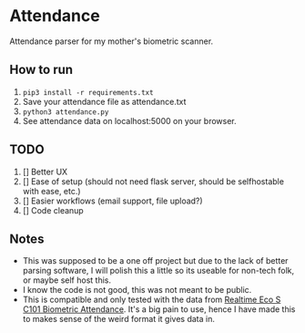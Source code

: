 # Attendance
Attendance parser for my mother's biometric scanner.

## How to run
1. `pip3 install -r requirements.txt`
2. Save your attendance file as attendance.txt
3. `python3 attendance.py`
4. See attendance data on localhost:5000 on your browser.

## TODO

1. [] Better UX
2. [] Ease of setup (should not need flask server, should be selfhostable with ease, etc.)
3. [] Easier workflows (email support, file upload?)
4. [] Code cleanup

## Notes
- This was supposed to be a one off project but due to the lack of better parsing software, I will polish this a little so its useable for non-tech folk, or maybe self host this.
- I know the code is not good, this was not meant to be public.
- This is compatible and only tested with the data from [Realtime Eco S C101 Biometric Attendance](https://www.amazon.in/Realtime-Biometric-Attendance-Systems-Excel/dp/B084S5XP7H). It's a big pain to use, hence I have made this to makes sense of the weird format it gives data in.

